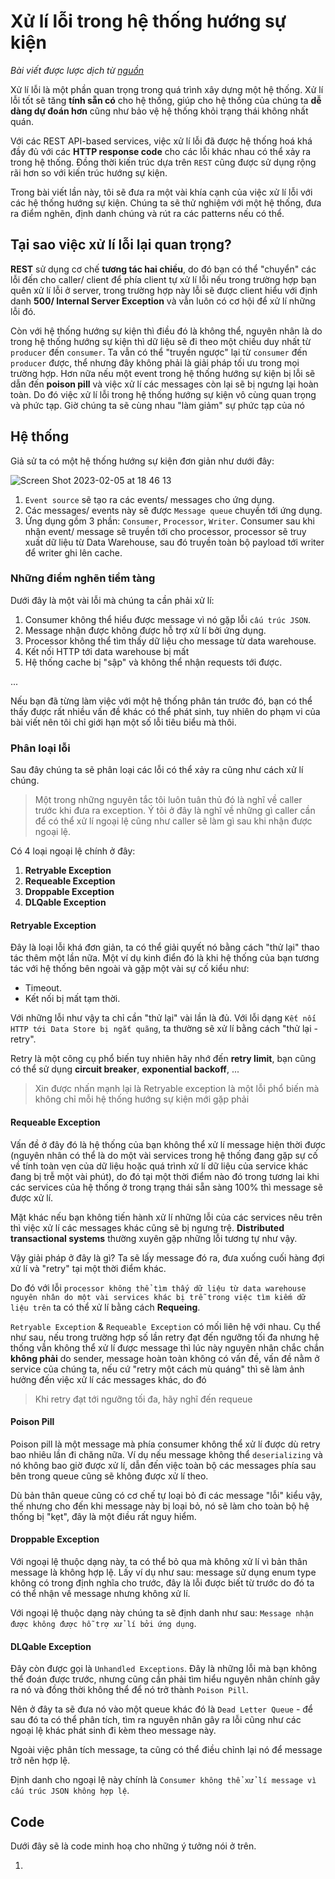 # Xử lí lỗi trong hệ thống hướng sự kiện

*Bài viết được lược dịch từ [nguồn](https://levelup.gitconnected.com/error-handling-in-event-driven-systems-1f0a7ef2cfb7)*

Xử lí lỗi là một phần quan trọng trong quá trình xây dựng một hệ thống. Xử lí lỗi tốt sẽ tăng **tính sẵn có** cho hệ thống, giúp cho hệ thống của chúng ta **dễ dàng dự đoán hơn** cũng như bảo vệ hệ thống khỏi trạng thái không nhất quán.

Với các REST API-based services, việc xử lí lỗi đã được hệ thống hoá khá đầy đủ với các **HTTP response code** cho các lỗi khác nhau có thể xảy ra trong hệ thống. Đồng thời kiến trúc dựa trên `REST` cũng được sử dụng rộng rãi hơn so với kiến trúc hướng sự kiện.

Trong bài viết lần này, tôi sẽ đưa ra một vài khía cạnh của việc xử lí lỗi với các hệ thống hướng sự kiện. Chúng ta sẽ thử nghiệm với một hệ thống, đưa ra điểm nghẽn, định danh chúng và rút ra các patterns nếu có thể.

## Tại sao việc xử lí lỗi lại quan trọng?

**REST** sử dụng cơ chế **tương tác hai chiều**, do đó bạn có thể "chuyển" các lỗi đến cho caller/ client để phía client tự xử lí lỗi nếu trong trường hợp bạn quên xử lí lỗi ở server, trong trường hợp này lỗi sẽ được client hiểu với định danh **500/ Internal Server Exception** và vẫn luôn có cơ hội để xử lí những lỗi đó.

Còn với hệ thống hướng sự kiện thì điều đó là không thể, nguyên nhân là do trong hệ thống hướng sự kiện thì dữ liệu sẽ đi theo một chiều duy nhất từ `producer` đến `consumer`. Ta vẫn có thể "truyền ngược" lại từ `consumer` đến `producer` được, thể nhưng đây không phải là giải pháp tối ưu trong mọi trường hợp. Hơn nữa nếu một event trong hệ thống hướng sự kiện bị lỗi sẽ dẫn đến **poison pill** và việc xử lí các messages còn lại sẽ bị ngưng lại hoàn toàn. Do đó việc xử lí lỗi trong hệ thống hướng sự kiện vô cùng quan trọng và phức tạp. Giờ chúng ta sẽ cùng nhau "làm giảm" sự phức tạp của nó

## Hệ thống

Giả sử ta có một hệ thống hướng sự kiện đơn giản như dưới đây:

![Screen Shot 2023-02-05 at 18 46 13](https://user-images.githubusercontent.com/15076665/216812082-f7021766-f24e-4e49-8b38-9b99317c081f.png)

1. `Event source` sẽ tạo ra các events/ messages cho ứng dụng.
2. Các messages/ events này sẽ được `Message queue` chuyền tới ứng dụng.
3. Ứng dụng gồm 3 phần: `Consumer`, `Processor`, `Writer`. Consumer sau khi nhận event/ message sẽ truyền tới cho processor, processor sẽ truy xuất dữ liệu từ Data Warehouse, sau đó truyền toàn bộ payload tới writer để writer ghi lên cache.

### Những điểm nghẽn tiềm tàng

Dưới đây là một vài lỗi mà chúng ta cần phải xử lí:

1. Consumer không thể hiểu được message vì nó gặp lỗi `cấu trúc JSON`.
2. Message nhận được không được hỗ trợ xử lí bởi ứng dụng.
3. Processor không thể tìm thấy dữ liệu cho message từ data warehouse.
4. Kết nối HTTP tới data warehouse bị mất
5. Hệ thống cache bị "sập" và không thể nhận requests tới được.

...

Nếu bạn đã từng làm việc với một hệ thống phân tán trước đó, bạn có thể thấy được rất nhiều vấn đề khác có thể phát sinh, tuy nhiên do phạm vi của bài viết nên tôi chỉ giới hạn một số lỗi tiêu biểu mà thôi.

### Phân loại lỗi

Sau đây chúng ta sẽ phân loại các lỗi có thể xảy ra cũng như cách xử lí chúng.

> Một trong những nguyên tắc tôi luôn tuân thủ đó là nghĩ về caller trước khi đưa ra exception. Ý tôi ở đây là nghĩ về những gì caller cần để có thể xử lí ngoại lệ cũng như caller sẽ làm gì sau khi nhận được ngoại lệ.

Có 4 loại ngoại lệ chính ở đây:

1. **Retryable Exception**
2. **Requeable Exception**
3. **Droppable Exception**
4. **DLQable Exception**

#### Retryable Exception

Đây là loại lỗi khá đơn giản, ta có thể giải quyết nó bằng cách "thử lại" thao tác thêm một lần nữa. Một ví dụ kinh điển đó là khi hệ thống của bạn tương tác với hệ thống bên ngoài và gặp một vài sự cố kiểu như:

- Timeout.
- Kết nối bị mất tạm thời.

Với những lỗi như vậy ta chỉ cần "thử lại" vài lần là đủ. Với lỗi dạng `Kết nối HTTP tới Data Store bị ngắt quãng`, ta thường sẽ xử lí bằng cách "thử lại - retry".

Retry là một công cụ phổ biến tuy nhiên hãy nhớ đến **retry limit**, bạn cũng có thể sử dụng **circuit breaker**, **exponential backoff**, ...

> Xin được nhấn mạnh lại là Retryable exception là một lỗi phổ biến mà không chỉ mỗi hệ thống hướng sự kiện mới gặp phải

#### Requeable Exception

Vấn đề ở đây đó là hệ thống của bạn không thể xử lí message hiện thời được (nguyên nhân có thể là do một vài services trong hệ thống đang gặp sự cố về tính toàn vẹn của dữ liệu hoặc quá trình xử lí dữ liệu của service khác đang bị trễ một vài phút), do đó tại một thời điểm nào đó trong tương lai khi các services của hệ thống ở trong trạng thái sẵn sàng 100% thì message sẽ được xử lí.

Mặt khác nếu bạn không tiến hành xử lí những lỗi của các services nêu trên thì việc xử lí các messages khác cũng sẽ bị ngưng trệ. **Distributed transactional systems** thường xuyên gặp những lỗi tương tự như vậy.

Vậy giải pháp ở đây là gì? Ta sẽ lấy message đó ra, đưa xuống cuối hàng đợi xử lí và "retry" tại một thời điểm khác.

Do đó với lỗi `processor không thể tìm thấy dữ liệu từ data warehouse nguyên nhân do một vài services khác bị trễ trong việc tìm kiếm dữ liệu trên` ta có thể xử lí bằng cách **Requeing**.

`Retryable Exception` & `Requeable Exception` có mối liên hệ với nhau. Cụ thể như sau, nếu trong trường hợp số lần retry đạt đến ngưỡng tối đa nhưng hệ thống vẫn không thể xử lí được message thì lúc này nguyên nhân chắc chắn **không phải** do sender, message hoàn toàn không có vấn đề, vấn đề nằm ở service của chúng ta, nếu cứ "retry một cách mù quáng" thì sẽ làm ảnh hưởng đến việc xử lí các messages khác, do đó

> Khi retry đạt tới ngưỡng tối đa, hãy nghĩ đến requeue

#### Poison Pill

Poison pill là một message mà phía consumer không thể xử lí được dù retry bao nhiêu lần đi chăng nữa. Ví dụ nếu message không thể `deserializing` và nó không bao giờ được xử lí, dẫn đến việc toàn bộ các messages phía sau bên trong queue cũng sẽ không được xử lí theo.

Dù bản thân queue cũng có cơ chế tự loại bỏ đi các message "lỗi" kiểu vậy, thế nhưng cho đến khi message này bị loại bỏ, nó sẽ làm cho toàn bộ hệ thống bị "kẹt", đây là một điều rất nguy hiểm.

#### Droppable Exception

Với ngoại lệ thuộc dạng này, ta có thể bỏ qua mà không xử lí vì bản thân message là không hợp lệ. Lấy ví dụ như sau: message sử dụng enum type không có trong định nghĩa cho trước, đây là lỗi được biết từ trước do đó ta có thể nhận về message nhưng không xử lí.

Với ngoại lệ thuộc dạng này chúng ta sẽ định danh như sau: `Message nhận được không được hỗ trợ xử lí bởi ứng dụng`.

#### DLQable Exception

Đây còn được gọi là `Unhandled Exceptions`. Đây là những lỗi mà bạn không thể đoán được trước, nhưng cũng cần phải tìm hiểu nguyên nhân chính gây ra nó và đồng thời không thể để nó trở thành `Poison Pill`.

Nên ở đây ta sẽ đưa nó vào một queue khác đó là `Dead Letter Queue` - để sau đó ta có thể phân tích, tìm ra nguyên nhân gây ra lỗi cũng như các ngoại lệ khác phát sinh đi kèm theo message này.

Ngoài việc phân tích message, ta cũng có thể điều chỉnh lại nó để message trở nên hợp lệ.

Định danh cho ngoại lệ này chính là `Consumer không thể xử lí message vì cấu trúc JSON không hợp lệ`.

## Code

Dưới đây sẽ là code minh hoạ cho những ý tưởng nói ở trên.

1. 
